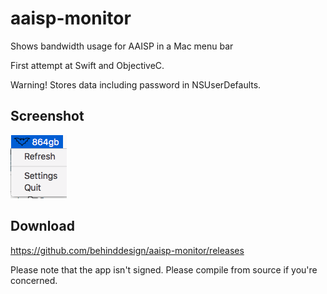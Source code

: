 # aaisp-monitor
Shows bandwidth usage for AAISP in a Mac menu bar

First attempt at Swift and ObjectiveC.

Warning!
Stores data including password in NSUserDefaults.

## Screenshot
![alt text](https://github.com/behinddesign/aaisp-monitor/blob/master/Screenshots/menu.png?raw=true "Menu")

## Download
https://github.com/behinddesign/aaisp-monitor/releases

Please note that the app isn't signed. Please compile from source if you're concerned.
